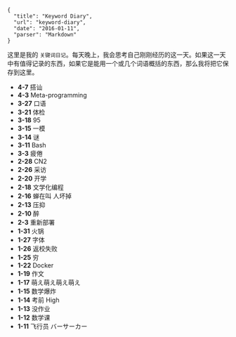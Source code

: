```
{
  "title": "Keyword Diary",
  "url": "keyword-diary",
  "date": "2016-01-11",
  "parser": "Markdown"
}
```

这里是我的 `关键词日记`。每天晚上，我会思考自己刚刚经历的这一天。如果这一天中有值得记录的东西，如果它是能用一个或几个词语概括的东西，那么我将把它保存到这里。

* **4-7** 搭讪
* **4-3** Meta-programming
* **3-27** 口语
* **3-21** 体检
* **3-18** 95
* **3-15** 一模
* **3-14** 谜
* **3-11** Bash
* **3-3** 疲倦
* **2-28** CN2
* **2-26** 采访
* **2-20** 开学
* **2-18** 文学化编程
* **2-16** 蝉在叫 人坏掉
* **2-13** 压抑
* **2-10** 醉
* **2-3** 重新部署
* **1-31** 火锅
* **1-27** 字体
* **1-26** 返校失败
* **1-25** 穷
* **1-22** Docker
* **1-19** 作文
* **1-17** 萌え萌え萌え萌え
* **1-15** 数学爆炸
* **1-14** 考前 High
* **1-13** 没作业
* **1-12** 数学课
* **1-11** 飞行员 バーサーカー